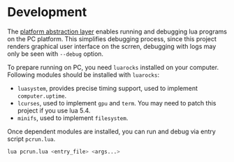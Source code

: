 # Development

The [platform abstraction layer](./pal/) enables running and debugging
lua programs on the PC platform. This simplifies debugging process, since
this project renders graphical user interface on the scrren, debugging 
with logs may only be seen with `--debug` option.

To prepare running on PC, you need `luarocks` installed on your computer.
Following modules should be installed with `luarocks`:

- `luasystem`, provides precise timing support, used to implement `computer.uptime`.
- `lcurses`, used to implement `gpu` and `term`. You may need to patch
  this project if you use lua 5.4.
- `minifs`, used to implement `filesystem`.

Once dependent modules are installed, you can run and debug via entry
script `pcrun.lua`.

```sh
lua pcrun.lua <entry_file> <args...>
```